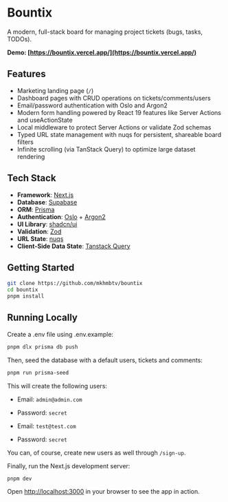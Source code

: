 # Bountix

A modern, full-stack board for managing project tickets (bugs, tasks, TODOs).

**Demo: [https://bountix.vercel.app/](https://bountix.vercel.app/)**

## Features

- Marketing landing page (`/`)
- Dashboard pages with CRUD operations on tickets/comments/users
- Email/password authentication with Oslo and Argon2
- Modern form handling powered by React 19 features like Server Actions and useActionState  
- Local middleware to protect Server Actions or validate Zod schemas
- Typed URL state management with nuqs for persistent, shareable board filters
- Infinite scrolling (via TanStack Query) to optimize large dataset rendering

## Tech Stack

- **Framework**: [Next.js](https://nextjs.org/)
- **Database**: [Supabase](https://supabase.com/)
- **ORM**: [Prisma](https://www.prisma.io/)
- **Authentication**: [Oslo](https://oslojs.dev/) + [Argon2](https://www.npmjs.com/package/argon2)
- **UI Library**: [shadcn/ui](https://ui.shadcn.com/)
- **Validation**: [Zod](https://zod.dev/)
- **URL State**: [nuqs](https://nuqs.47ng.com/)
- **Client-Side Data State**: [Tanstack Query](https://tanstack.com/query/latest)

## Getting Started

```bash
git clone https://github.com/mkhmbtv/bountix
cd bountix
pnpm install
```

## Running Locally

Create a .env file using .env.example:

```bash
pnpm dlx prisma db push
```

Then, seed the database with a default users, tickets and comments:

```bash
pnpm run prisma-seed
```

This will create the following users: 

- Email: `admin@admin.com`
- Password: `secret`

- Email: `test@test.com`
- Password: `secret`

You can, of course, create new users as well through `/sign-up`.

Finally, run the Next.js development server:

```bash
pnpm dev
```

Open [http://localhost:3000](http://localhost:3000) in your browser to see the app in action.

